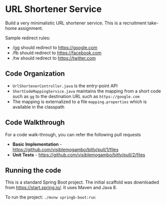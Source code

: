 # URL Shortener Service


Build a very minimalistic URL shortener service. This is a recruitment take-home assignment.

Sample redirect rules:

* /gg should redirect to https://google.com
* /fb should redirect to https://facebook.com
* /tw should redirect to https://twitter.com

## Code Organization

* `UrlShortenerController.java` is the entry-point API
* `ShortCodeMappingService.java` maintains the mapping from a short code such as `gg` to the destination URL such as `https://google.com`
* The mapping is externalized to a file `mapping.properties` which is available in the classpath


## Code Walkthrough

For a code walk-through, you can refer the following pull requests

* **Basic Implementation** - https://github.com/visiblemogambo/bitly/pull/1/files
* **Unit Tests** - https://github.com/visiblemogambo/bitly/pull/2/files  


## Running the code

This is a standard Spring Boot project. The initial scaffold was downloaded from https://start.spring.io/. It uses Maven and Java 8.

To run the project: `./mvnw springb-boot:run`

